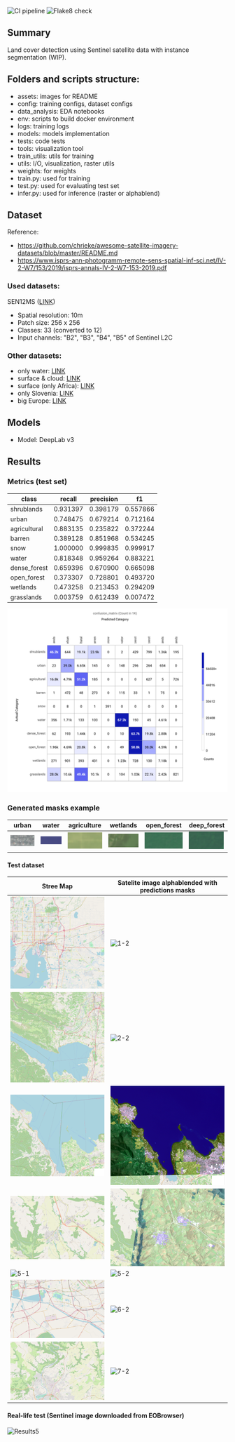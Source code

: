 ![CI pipeline](https://github.com/mintusf/land_cover_tracking/actions/workflows/unittests.yml/badge.svg?branch=main)
![Flake8 check](https://github.com/mintusf/land_cover_tracking/actions/workflows/flake8.yml/badge.svg?branch=main)

## Summary
Land cover detection using Sentinel satellite data with instance segmentation (WIP).

## Folders and scripts structure:
* assets: images for README
* config: training configs, dataset configs
* data_analysis: EDA notebooks
* env: scripts to build docker environment
* logs: training logs
* models: models implementation
* tests: code tests
* tools: visualization tool
* train_utils: utils for training
* utils: I/O, visualization, raster utils
* weights: for weights
* train.py: used for training
* test.py: used for evaluating test set
* infer.py: used for inference (raster or alphablend)

## Dataset
Reference:
* https://github.com/chrieke/awesome-satellite-imagery-datasets/blob/master/README.md
* https://www.isprs-ann-photogramm-remote-sens-spatial-inf-sci.net/IV-2-W7/153/2019/isprs-annals-IV-2-W7-153-2019.pdf

### Used datasets:
SEN12MS ([LINK](https://mediatum.ub.tum.de/1474000))
* Spatial resolution: 10m
* Patch size: 256 x 256
* Classes: 33 (converted to 12)
* Input channels: "B2", "B3", "B4", "B5" of Sentinel L2C

### Other datasets:
* only water: [LINK](https://www.kaggle.com/franciscoescobar/satellite-images-of-water-bodies)
* surface & cloud: [LINK](https://zenodo.org/record/4172871#.YQYu_44zZPY)
* surface (only Africa): [LINK](https://registry.mlhub.earth/10.34911/rdnt.d2ce8i/)
* only Slovenia: [LINK](http://eo-learn.sentinel-hub.com/)
* big Europe: [LINK](http://bigearth.net/#about)

## Models
* Model: DeepLab v3


## Results

### **Metrics (test set)**

| class | recall | precision  |      f1|
|-|-|-|-|
| shrublands    | 0.931397 |  0.398179  |0.557866|
| urban         | 0.748475 |  0.679214  |0.712164|
| agricultural  | 0.883135 |  0.235822  |0.372244|
| barren        | 0.389128 |  0.851968  |0.534245|
| snow          | 1.000000 |  0.999835  |0.999917|
| water         | 0.818348 |  0.959264  |0.883221|
| dense_forest  | 0.659396 |  0.670900  |0.665098|
| open_forest   | 0.373307 |  0.728801  |0.493720|
| wetlands      | 0.473258 |  0.213453  |0.294209|
| grasslands    | 0.003759 |  0.612439  |0.007472|



![Confusion_matrix](assets/Confusion_matrix.PNG)


### **Generated masks example**

| urban | water | agriculture | wetlands | open_forest | deep_forest |
|-|-|-|-|-|-|
| ![urban](assets/urban.PNG) | ![water](assets/water.PNG) | ![agriculture](assets/agriculture.PNG) | ![wetlands](assets/wetlands.PNG) | ![open_forest](assets/open_forest.PNG) | ![deep_forest](assets/deep_forest.PNG) |

#### Test dataset

| Stree Map | Satelite image alphablended with predictions masks |
|-|-|
| ![1-1](assets/1-1.PNG) | ![1-2](assets/1-2.PNG) |
| ![2-1](assets/2-1.PNG) | ![2-2](assets/2-2.PNG) |
| ![3-1](assets/3-1.PNG) | ![3-2](assets/3-2.PNG) |
| ![4-1](assets/4-1.PNG) | ![4-2](assets/4-2.PNG) |
| ![5-1](assets/5-1.PNG) | ![5-2](assets/5-2.PNG) |
| ![6-1](assets/6-1.PNG) | ![6-2](assets/6-2.PNG) |
| ![7-1](assets/7-1.PNG) | ![7-2](assets/7-2.PNG) |

#### Real-life test (Sentinel image downloaded from EOBrowser)

![Results5](assets/Sentinel_data_1.PNG)